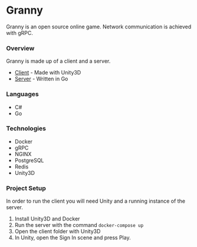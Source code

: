 # Granny

Granny is an open source online game. Network communication is achieved with gRPC.

### Overview

Granny is made up of a client and a server.

- [Client](/client) - Made with Unity3D
- [Server](/server) - Written in Go

### Languages

- C#
- Go

### Technologies

- Docker
- gRPC
- NGINX
- PostgreSQL
- Redis
- Unity3D

### Project Setup

In order to run the client you will need Unity and a running instance of the server.

1. Install Unity3D and Docker
2. Run the server with the command `docker-compose up`
3. Open the client folder with Unity3D
4. In Unity, open the Sign In scene and press Play.
